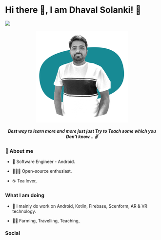 # Hi there 👋, I am Dhaval Solanki! 🙏

![](https://komarev.com/ghpvc/?username=pranaypatel512&color=brightgreen&style=flat)

 <p align="center">
    <img height="300px" width="300px" src="https://github.com/dhaval-android/dhaval-android/blob/main/PictureMine/newpic.png" >
  <br>  <br>
  <b><i>Best way to learn more and more just just Try to Teach some which you Don't know... ✌️ </i></b> 
 </p>

### 📃 About me

* 💼 Software Engineer - Android.

* 👨🏻‍💻 Open-source enthusiast. 

* ☕ Tea lover, 

### What I am doing

* 🙌 I mainly do work on Android, Kotlin, Firebase, Scenform, AR & VR technology. 

* 👨‍🍳 Farming, Travelling, Teaching, 


### Social



